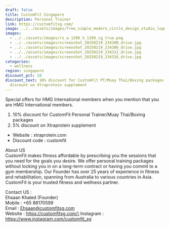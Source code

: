 ```yaml
---
draft: false
title: CustomFit Singapore
description: Personal Trainer
link: https://customfitsg.com/
image: ../../assets/images/free_simple_modern_circle_design_studio_logo.png
images:
  - ../../assets/images/rs_w_1209_h_1209_cg_true.png
  - ../../assets/images/screenshot_20250219_234300_drive.jpg
  - ../../assets/images/screenshot_20250219_234306_drive.jpg
  - ../../assets/images/screenshot_20250219_234311_drive.jpg
  - ../../assets/images/screenshot_20250219_234316_drive.jpg
categories:
  - wellness
region: singapore
discount_pct: 10
discount_text: 10% discount for CustomFit PT/Muay Thai/Boxing packages and 5%
  discount on Xtraprotein supplement
---
```

Special offers for HMG International members when you mention that you are HMG International members.

1. 10% discount for CustomFit Personal Trainer/Muay Thai/Boxing packages
2. 5% discount on Xtraprotein supplement 

* Website : xtraprotein.com
* Discount code : customfit

About US\
CustomFit makes fitness affordable by prescribing you the sessions that you need for the goals you desire. We offer personal training packages without locking you in on a long-term contract or having you commit to a gym membership. Our Founder has over 25 years of experience in fitness and rehabilitation, spanning from Australia to various countries in Asia. CustomFit is your trusted fitness and wellness partner.

Contact US :\
Ehsaan Khaled (Founder) \
Mobile : +65 88170599\
Email : Ehsaan@customfitsg.com\
Website : https://customfitsg.com/\
Instagram : https://www.instagram.com/customfit_sg
